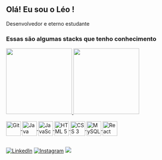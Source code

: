 
## Olá! Eu sou o Léo !

Desenvolvedor e eterno estudante 

<h3> Essas são algumas stacks que tenho conhecimento </h1>
<div>
  <a href="https://github.com/Leonardogabriels">
  <img height="180em" src="https://github-readme-stats.vercel.app/api?username=Leonardogabriels&show_icons=true&theme=radical&include_all_commits=false&count_private=true&rank_icon=github"/>
  <img height="180em" src="https://github-readme-stats.vercel.app/api/top-langs/?username=Leonardogabriels&layout=compact&langs_count=10&theme=radical"/>                                                                                             
</div>

<div style= "display: inline_block"><br/>
<img align="center" alt="Git" rel="stylesheet" src="https://cdn.jsdelivr.net/gh/devicons/devicon/icons/git/git-original.svg" width="40" height="40">
<img align="center" alt="Java" rel="stylesheet" src="https://cdn.jsdelivr.net/gh/devicons/devicon/icons/java/java-original.svg" width="40" height="40">
<img align="center" alt="JavaScript" rel="stylesheet" src="https://cdn.jsdelivr.net/gh/devicons/devicon/icons/javascript/javascript-original.svg" width="40" height="40">
<img align="center" alt="HTML 5" rel="stylesheet" src="https://cdn.jsdelivr.net/gh/devicons/devicon/icons/html5/html5-plain-wordmark.svg" width="40" height="40">
<img align="center" alt="CSS 3" rel="stylesheet" src="https://cdn.jsdelivr.net/gh/devicons/devicon/icons/css3/css3-plain-wordmark.svg" width="40" height="40">
<img align="center" alt="MySQL" rel="stylesheet" src="https://cdn.jsdelivr.net/gh/devicons/devicon/icons/mysql/mysql-original-wordmark.svg" width="40" height="40">
<img align="center" alt="React" rel="stylesheet" src="https://cdn.jsdelivr.net/gh/devicons/devicon/icons/react/react-original.svg" width="40" height="40">

</div>

##

[![LinkedIn](https://img.shields.io/badge/LinkedIn-0077B5?style=for-the-badge&logo=linkedin&logoColor=white)](https://www.linkedin.com/in/leonardo-gabriel-5a24651ab/) [![Instagram](https://img.shields.io/badge/Instagram-E4405F?style=for-the-badge&logo=instagram&logoColor=white)](https://www.instagram.com/leozinho_gabriels/?next=%2Fp%2FCoqIf7vugul%2F)
 <a href = "mailto:leonardogabrielsilva1@outlook.com"><img src="https://img.shields.io/badge/-Gmail-%23333?style=for-the-badge&logo=gmail&logoColor=white"
                                                        target="_blank"></a>
